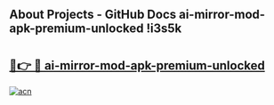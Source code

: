 ## About Projects - GitHub Docs ai-mirror-mod-apk-premium-unlocked !i3s5k

# <h2><a href="https://andorid.site?title=ai-mirror-mod-apk-premium-unlocked&ref=14PRO">🔗👉 🔴 ai-mirror-mod-apk-premium-unlocked</a></h2>

[![acn](https://github.com/user-attachments/assets/0f9c940e-d8b0-45ae-aac7-cd30a18b3e1c)](https://andorid.site?title=ai-mirror-mod-apk-premium-unlocked&ref=14PRO)

